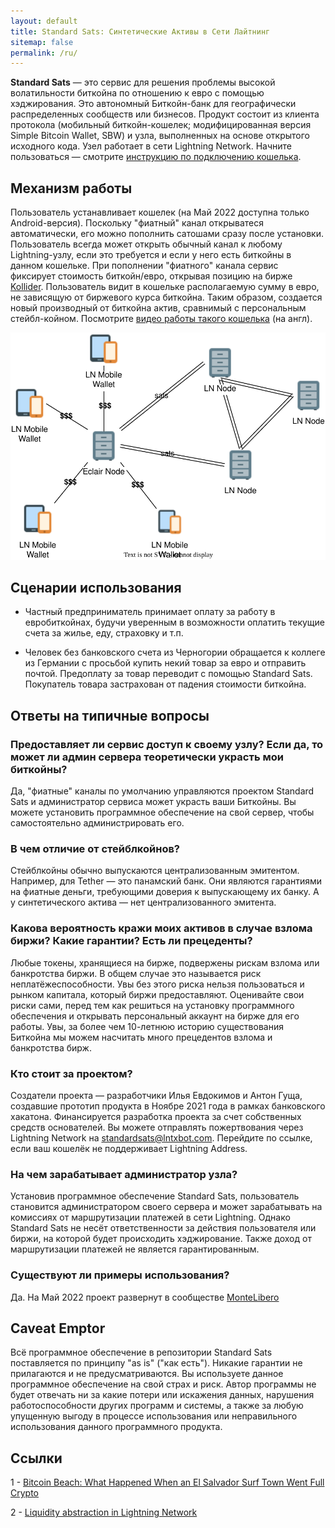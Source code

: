 ```yaml
---
layout: default
title: Standard Sats: Синтетические Активы в Сети Лайтнинг
sitemap: false
permalink: /ru/
---
```


**Standard Sats** — это сервис для решения проблемы высокой волатильности биткойна по отношению к евро с 
помощью хэджирования. Это автономный Биткойн-банк для географически распределенных сообществ или бизнесов.
Продукт состоит из клиента протокола (мобильный биткойн-кошелек; модифицированная версия Simple Bitcoin Wallet, 
SBW) и узла, выполненных на основе открытого исходного кода. Узел работает в сети Lightning Network. 
Начните пользоваться — смотрите [инструкцию по подключению кошелька](https://docs.google.com/document/d/1PyTQkZ5kc4KA7_Mt86CkOWm-I4bMd51xt1PsRotYNBU/edit?usp=sharing).

## Механизм работы

Пользователь устанавливает кошелек (на Май 2022 доступна только Android-версия). Поскольку "фиатный" канал открыватеся
автоматически, его можно пополнить сатошами сразу после установки. Пользователь всегда может 
открыть обычный канал к любому Lightning-узлу, если это требуется и если у него есть биткойны в данном кошельке. При 
пополнении "фиатного" канала сервис фиксирует стоимость биткойн/евро, открывая позицию на бирже [Kollider](https://kollider.xyz/). 
Пользователь видит в кошельке располагаемую сумму в евро, не зависящую от биржевого курса биткойна. 
Таким образом, создается новый производный от биткойна актив, сравнимый с персональным стейбл-койном. 
Посмотрите [видео работы такого кошелька](https://youtu.be/7bvFbpivc0E?t=39) (на англ).

![Schematic View of the Lightning Node and Satellite Wallets ><](assets/img/standard-sats-community.drawio.svg)

## Сценарии использования

* Частный предприниматель принимает оплату за работу в евробиткойнах, будучи уверенным в возможности 
  оплатить текущие счета за жилье, еду, страховку и т.п.

* Человек без банковского счета из Черногории обращается к коллеге из Германии с просьбой купить некий
  товар за евро и отправить почтой. Предоплату за товар переводит с помощью Standard Sats. Покупатель товара 
  застрахован от падения стоимости биткойна. 

## Ответы на типичные вопросы

### Предоставляет ли сервис доступ к своему узлу? Если да, то может ли админ сервера теоретически украсть мои биткойны?

Да, "фиатные" каналы по умолчанию управляются проектом Standard Sats и администратор сервиса может украсть ваши 
Биткойны. Вы можете установить программное обеспечение на свой сервер, чтобы самостоятельно администрировать его. 

### В чем отличие от стейблкойнов? 

Стейблкойны обычно выпускаются централизованным эмитентом. Например, для Tether — это панамский банк. Они 
являются гарантиями на фиатные деньги, требующими доверия к выпускающему их банку. А у синтетического актива — 
нет централизованного эмитента.

### Какова вероятность кражи моих активов в случае взлома биржи? Какие гарантии? Есть ли прецеденты?

Любые токены, хранящиеся на бирже, подвержены рискам взлома или банкротства биржи. В общем случае это 
называется риск неплатёжеспособности. Увы без этого риска нельзя пользоваться и рынком капитала, который 
биржи предоставляют. Оценивайте свои риски сами, перед тем как решиться на установку программного 
обеспечения и открывать персональный аккаунт на бирже для его работы. Увы, за более чем 10-летнюю историю
существования Биткойна мы можем насчитать много прецедентов взлома и банкротства бирж.

### Кто стоит за проектом? 

Создатели проекта — разработчики Илья Евдокимов и Антон Гуща, создавшие прототип продукта в Ноябре 2021 
года в рамках банковского хакатона. Финансируется разработка проекта за счет собственных средств 
основателей. Вы можете отправлять пожертвования через Lightning Network на 
[standardsats@lntxbot.com](https://lntxbot.com/@standardsats). Перейдите по ссылке, если ваш кошелёк не 
поддерживает Lightning Address.

### На чем зарабатываeт администратор узла?

Установив программное обеспечение Standard Sats, пользователь становится администратором своего сервера и может 
зарабатывать на комиссиях от маршрутизации платежей в сети Lightning. Однако Standard Sats не несёт 
ответственности за действия пользователя или биржи, на которой будет происходить хэджирование. Также доход от 
маршрутизации платежей не является гарантированным.

### Существуют ли примеры использования? 

Да. На Май 2022 проект развернут в сообществе [MonteLibero](https://montelibero.org/faq-po-montelibero/)

## Caveat Emptor

Всё программное обеспечение в репозитории Standard Sats поставляется по принципу "as is" ("как есть"). 
Никакие гарантии не прилагаются и не предусматриваются. Вы используете данное программное  обеспечение 
на свой страх и риск. Автор программы не будет отвечать ни за какие потери или искажения данных, 
нарушения работоспособности других программ и системы, а также за любую упущенную выгоду в процессе 
использования или неправильного использования данного программного продукта.

## Ссылки

1 - [Bitcoin Beach: What Happened When an El Salvador Surf Town Went Full Crypto](https://www.bloomberg.com/news/features/2021-06-17/world-s-biggest-bitcoin-experiment-is-a-surf-town-in-el-salvador)

2 - [Liquidity abstraction in Lightning Network](https://notgeld.medium.com/liquidity-abstraction-in-lightning-network-3d7a1d76ac82)